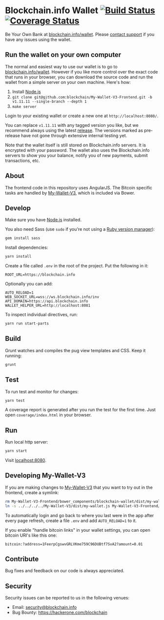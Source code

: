 # Blockchain.info Wallet [![Build Status](https://travis-ci.org/blockchain/My-Wallet-V3-Frontend.png?branch=master)](https://travis-ci.org/blockchain/My-Wallet-V3-Frontend) [![Coverage Status](https://coveralls.io/repos/blockchain/My-Wallet-V3-Frontend/badge.svg?branch=master&service=github)](https://coveralls.io/github/blockchain/My-Wallet-V3-Frontend?branch=master)

Be Your Own Bank at [blockchain.info/wallet](https://blockchain.info/wallet). Please [contact support](http://blockchain.zendesk.com/) if you have any issues using the wallet.

## Run the wallet on your own computer

The normal and easiest way to use our wallet is to go to [blockchain.info/wallet](https://blockchain.info/wallet). However if you like more control over the exact code that runs in your browser, you can download the source code and run the wallet from a simple server on your own machine. Here's how:

 1. Install [Node.js](http://nodejs.org/)
 2. `git clone git@github.com:blockchain/My-Wallet-V3-Frontend.git -b v1.11.11 --single-branch --depth 1`
 3. `make server`

Login to your existing wallet or create a new one at `http://localhost:8080/`.

You can replace `v1.11.11` with any tagged version you like, but we recommend always using the latest [release](https://github.com/blockchain/My-Wallet-V3-Frontend/releases). The versions marked as pre-release have not gone through extensive internal testing yet.

Note that the wallet itself is still stored on Blockchain.info servers. It is encrypted with your password. The wallet also uses the Blockchain.info servers to show you your balance, notify you of new payments, submit transactions, etc.

## About

The frontend code in this repository uses AngularJS. The Bitcoin specific tasks are handled by [My-Wallet-V3](https://github.com/blockchain/My-Wallet-V3), which is included via Bower.

## Develop

Make sure you have [Node.js](http://nodejs.org/) installed.

You also need Sass (use `sudo` if you're not using a [Ruby version manager](https://rvm.io)):
```sh
gem install sass
```

Install dependencies:
```sh
yarn install
```

Create a file called `.env` in the root of the project. Put the following in it:

```
ROOT_URL=https://blockchain.info
```

Optionally you can add:

```
AUTO_RELOAD=1
WEB_SOCKET_URL=wss://ws.blockchain.info/inv
API_DOMAIN=https://api.blockchain.info
WALLET_HELPER_URL=http://localhost:8081
```

To inspect individual directives, run:

```sh
yarn run start-parts
```

## Build

Grunt watches and compiles the pug view templates and CSS. Keep it running:
```sh
grunt
```

## Test

To run test and monitor for changes:
```sh
yarn test
```

A coverage report is generated after you run the test for the first time. Just open `coverage/index.html` in your browser.

## Run

Run local http server:
```sh
yarn start
```

Visit [localhost:8080](http://localhost:8080/).

## Developing My-Wallet-V3

If you are making changes to [My-Wallet-V3](https://github.com/blockchain/My-Wallet-V3) that you want to try out in the frontend, create a symlink:
```sh
rm My-Wallet-V3-Frontend/bower_components/blockchain-wallet/dist/my-wallet.js
ln -s ../../../../My-Wallet-V3/dist/my-wallet.js My-Wallet-V3-Frontend/bower_components/blockchain-wallet/dist/my-wallet.js
```

To automatically login and go back to where you last were in the app after every page refresh, create a file `.env` and add `AUTO_RELOAD=1` to it.

If you enable "handle bitcoin links" in your wallet settings, you can open bitcoin URI's like this one:

    bitcoin:?address=1FeerpCgswvGRLVKme759C96DUBtf7SvA2?amount=0.01

## Contribute

Bug fixes and feedback on our code is always appreciated.

## Security

Security issues can be reported to us in the following venues:

 * Email: security@blockchain.info
 * Bug Bounty: https://hackerone.com/blockchain
